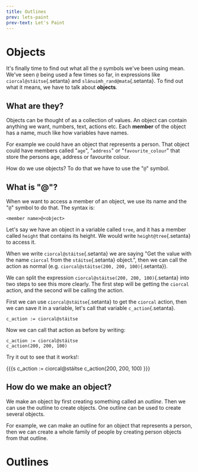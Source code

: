 ```yaml
---
title: Outlines
prev: lets-paint
prev-text: Let's Paint
---
```


# Objects

It's finally time to find out what all the `@` symbols we've been using mean. We've seen `@` being
used a few times so far, in expressions like `ciorcal@stáitse`{.setanta} and
`slánuimh_rand@mata`{.setanta}. To find out what it means, we have to talk about **objects**.

## What are they?

Objects can be thought of as a collection of values. An object can contain anything we want,
numbers, text, actions etc. Each **member** of the object has a name, much like how variables have
names.

For example we could have an object that represents a person. That object could have members called
"`age`", "`address`" or "`favourite_colour`" that store the persons age, address or favourite
colour.

How do we use objects? To do that we have to use the "`@`" symbol.

## What is "@"?

When we want to access a member of an object, we use its name and the "`@`" symbol to do that. The
syntax is:

```
<member name>@<object>
```

Let's say we have an object in a variable called `tree`, and it has a member called `height` that
contains its height. We would write `height@tree`{.setanta} to access it.

When we write `ciorcal@stáitse`{.setanta} we are saying "Get the value with the name `ciorcal` from
the `stáitse`{.setanta} object.", then we can call the action as normal (e.g.
`ciorcal@stáitse(200, 200, 100)`{.setanta}).

We can split the expression `ciorcal@stáitse(200, 200, 100)`{.setanta} into two steps to see this
more clearly. The first step will be getting the `ciorcal` action, and the second will be calling
the action.

First we can use `ciorcal@stáitse`{.setanta} to get the `ciorcal` action, then we can save it in a
variable, let's call that variable `c_action`{.setanta}.

```{.setanta .numberLines}
c_action := ciorcal@stáitse
```

Now we can call that action as before by writing:

```{.setanta .numberLines}
c_action := ciorcal@stáitse
c_action(200, 200, 100)
```

Try it out to see that it works!:

{{{s
c_action := ciorcal@stáitse
c_action(200, 200, 100)
}}}

## How do we make an object?

We make an object by first creating something called an *outline*. Then we can use the outline to
create objects. One outline can be used to create several objects.

For example, we can make an outline for an object that represents a person, then we can create a
whole family of people by creating person objects from that outline.

# Outlines
